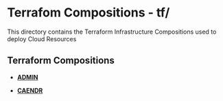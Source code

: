 Terrafom Compositions - tf/
=============================================================================

This directory contains the Terraform Infrastructure Compositions used to deploy Cloud Resources

## Terraform Compositions

- 	[__ADMIN__](admin/README.md)

- 	[__CAENDR__](caendr/README.md)
